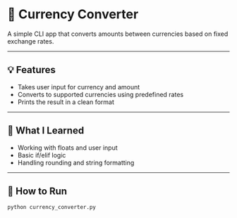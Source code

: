 # 💱 Currency Converter

A simple CLI app that converts amounts between currencies based on fixed exchange rates.

---

## 💡 Features

- Takes user input for currency and amount
- Converts to supported currencies using predefined rates
- Prints the result in a clean format

---

## 🧠 What I Learned

- Working with floats and user input
- Basic if/elif logic
- Handling rounding and string formatting

---

## 🚀 How to Run

```bash
python currency_converter.py
